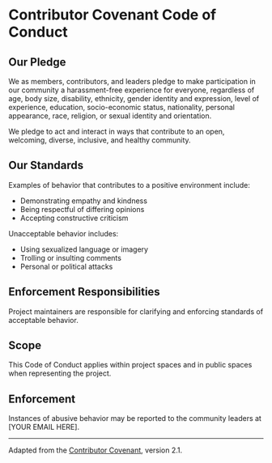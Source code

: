 # Contributor Covenant Code of Conduct

## Our Pledge
We as members, contributors, and leaders pledge to make participation in our community a harassment-free experience for everyone, regardless of age, body size, disability, ethnicity, gender identity and expression, level of experience, education, socio-economic status, nationality, personal appearance, race, religion, or sexual identity and orientation.

We pledge to act and interact in ways that contribute to an open, welcoming, diverse, inclusive, and healthy community.

## Our Standards
Examples of behavior that contributes to a positive environment include:

- Demonstrating empathy and kindness
- Being respectful of differing opinions
- Accepting constructive criticism

Unacceptable behavior includes:

- Using sexualized language or imagery
- Trolling or insulting comments
- Personal or political attacks

## Enforcement Responsibilities
Project maintainers are responsible for clarifying and enforcing standards of acceptable behavior.

## Scope
This Code of Conduct applies within project spaces and in public spaces when representing the project.

## Enforcement
Instances of abusive behavior may be reported to the community leaders at [YOUR EMAIL HERE].

---

Adapted from the [Contributor Covenant](https://www.contributor-covenant.org), version 2.1.

